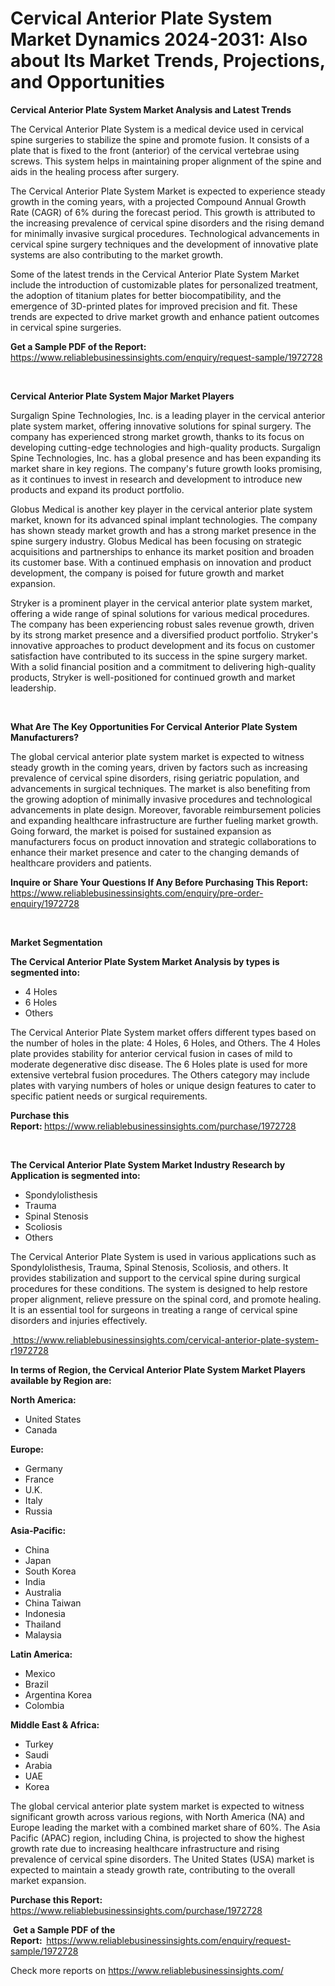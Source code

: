 <p><h1>Cervical Anterior Plate System Market Dynamics 2024-2031: Also about Its Market Trends, Projections, and Opportunities</h1></p><p><strong>Cervical Anterior Plate System Market Analysis and Latest Trends</strong></p>
<p><p>The Cervical Anterior Plate System is a medical device used in cervical spine surgeries to stabilize the spine and promote fusion. It consists of a plate that is fixed to the front (anterior) of the cervical vertebrae using screws. This system helps in maintaining proper alignment of the spine and aids in the healing process after surgery.</p><p>The Cervical Anterior Plate System Market is expected to experience steady growth in the coming years, with a projected Compound Annual Growth Rate (CAGR) of 6% during the forecast period. This growth is attributed to the increasing prevalence of cervical spine disorders and the rising demand for minimally invasive surgical procedures. Technological advancements in cervical spine surgery techniques and the development of innovative plate systems are also contributing to the market growth.</p><p>Some of the latest trends in the Cervical Anterior Plate System Market include the introduction of customizable plates for personalized treatment, the adoption of titanium plates for better biocompatibility, and the emergence of 3D-printed plates for improved precision and fit. These trends are expected to drive market growth and enhance patient outcomes in cervical spine surgeries.</p></p>
<p><strong>Get a Sample PDF of the Report:&nbsp;</strong> <a href="https://www.reliablebusinessinsights.com/enquiry/request-sample/1972728">https://www.reliablebusinessinsights.com/enquiry/request-sample/1972728</a></p>
<p>&nbsp;</p>
<p><strong>Cervical Anterior Plate System Major Market Players</strong></p>
<p><p>Surgalign Spine Technologies, Inc. is a leading player in the cervical anterior plate system market, offering innovative solutions for spinal surgery. The company has experienced strong market growth, thanks to its focus on developing cutting-edge technologies and high-quality products. Surgalign Spine Technologies, Inc. has a global presence and has been expanding its market share in key regions. The company's future growth looks promising, as it continues to invest in research and development to introduce new products and expand its product portfolio.</p><p>Globus Medical is another key player in the cervical anterior plate system market, known for its advanced spinal implant technologies. The company has shown steady market growth and has a strong market presence in the spine surgery industry. Globus Medical has been focusing on strategic acquisitions and partnerships to enhance its market position and broaden its customer base. With a continued emphasis on innovation and product development, the company is poised for future growth and market expansion.</p><p>Stryker is a prominent player in the cervical anterior plate system market, offering a wide range of spinal solutions for various medical procedures. The company has been experiencing robust sales revenue growth, driven by its strong market presence and a diversified product portfolio. Stryker's innovative approaches to product development and its focus on customer satisfaction have contributed to its success in the spine surgery market. With a solid financial position and a commitment to delivering high-quality products, Stryker is well-positioned for continued growth and market leadership.</p></p>
<p>&nbsp;</p>
<p><strong>What Are The Key Opportunities For Cervical Anterior Plate System Manufacturers?</strong></p>
<p><p>The global cervical anterior plate system market is expected to witness steady growth in the coming years, driven by factors such as increasing prevalence of cervical spine disorders, rising geriatric population, and advancements in surgical techniques. The market is also benefiting from the growing adoption of minimally invasive procedures and technological advancements in plate design. Moreover, favorable reimbursement policies and expanding healthcare infrastructure are further fueling market growth. Going forward, the market is poised for sustained expansion as manufacturers focus on product innovation and strategic collaborations to enhance their market presence and cater to the changing demands of healthcare providers and patients.</p></p>
<p><strong>Inquire or Share Your Questions If Any Before Purchasing This Report:</strong> <a href="https://www.reliablebusinessinsights.com/enquiry/pre-order-enquiry/1972728">https://www.reliablebusinessinsights.com/enquiry/pre-order-enquiry/1972728</a></p>
<p>&nbsp;</p>
<p><strong>Market Segmentation</strong></p>
<p><strong>The Cervical Anterior Plate System Market Analysis by types is segmented into:</strong></p>
<p><ul><li>4 Holes</li><li>6 Holes</li><li>Others</li></ul></p>
<p><p>The Cervical Anterior Plate System market offers different types based on the number of holes in the plate: 4 Holes, 6 Holes, and Others. The 4 Holes plate provides stability for anterior cervical fusion in cases of mild to moderate degenerative disc disease. The 6 Holes plate is used for more extensive vertebral fusion procedures. The Others category may include plates with varying numbers of holes or unique design features to cater to specific patient needs or surgical requirements.</p></p>
<p><strong>Purchase this Report:&nbsp;</strong><a href="https://www.reliablebusinessinsights.com/purchase/1972728">https://www.reliablebusinessinsights.com/purchase/1972728</a></p>
<p>&nbsp;</p>
<p><strong>The Cervical Anterior Plate System Market Industry Research by Application is segmented into:</strong></p>
<p><ul><li>Spondylolisthesis</li><li>Trauma</li><li>Spinal Stenosis</li><li>Scoliosis</li><li>Others</li></ul></p>
<p><p>The Cervical Anterior Plate System is used in various applications such as Spondylolisthesis, Trauma, Spinal Stenosis, Scoliosis, and others. It provides stabilization and support to the cervical spine during surgical procedures for these conditions. The system is designed to help restore proper alignment, relieve pressure on the spinal cord, and promote healing. It is an essential tool for surgeons in treating a range of cervical spine disorders and injuries effectively.</p></p>
<p><a href="https://www.reliablebusinessinsights.com/cervical-anterior-plate-system-r1972728">&nbsp;https://www.reliablebusinessinsights.com/cervical-anterior-plate-system-r1972728</a></p>
<p><strong>In terms of Region, the Cervical Anterior Plate System Market Players available by Region are:</strong></p>
<p>
    <p> <strong> North America: </strong>
        <ul>
            <li>United States</li>
            <li>Canada</li>
        </ul>
        </p> 
    <p> <strong> Europe: </strong>
        <ul>
            <li>Germany</li>
            <li>France</li>
            <li>U.K.</li>
            <li>Italy</li>
            <li>Russia</li>
        </ul>
        </p> 
    <p> <strong> Asia-Pacific: </strong>
        <ul>
            <li>China</li>
            <li>Japan</li>
            <li>South Korea</li>
            <li>India</li>
            <li>Australia</li>
            <li>China Taiwan</li>
            <li>Indonesia</li>
            <li>Thailand</li>
            <li>Malaysia</li>
        </ul>
        </p> 
    <p> <strong> Latin America: </strong>
        <ul>
            <li>Mexico</li>
            <li>Brazil</li>
            <li>Argentina Korea</li>
            <li>Colombia</li>
        </ul>
        </p> 
    <p> <strong> Middle East & Africa: </strong>
        <ul>
            <li>Turkey</li>
            <li>Saudi</li>
            <li>Arabia</li>
            <li>UAE</li>
            <li>Korea</li>
        </ul>
    </p>
    </p>
<p><p>The global cervical anterior plate system market is expected to witness significant growth across various regions, with North America (NA) and Europe leading the market with a combined market share of 60%. The Asia Pacific (APAC) region, including China, is projected to show the highest growth rate due to increasing healthcare infrastructure and rising prevalence of cervical spine disorders. The United States (USA) market is expected to maintain a steady growth rate, contributing to the overall market expansion.</p></p>
<p><strong>Purchase this Report: </strong><a href="https://www.reliablebusinessinsights.com/purchase/1972728">https://www.reliablebusinessinsights.com/purchase/1972728</a></p>
<p>&nbsp;<strong>Get a Sample PDF of the Report:&nbsp;&nbsp;</strong><a href="https://www.reliablebusinessinsights.com/enquiry/request-sample/1972728">https://www.reliablebusinessinsights.com/enquiry/request-sample/1972728</a></p>
<p><strong></strong></p>
<p>Check more reports on <a href="https://www.reliablebusinessinsights.com/">https://www.reliablebusinessinsights.com/</a></p>